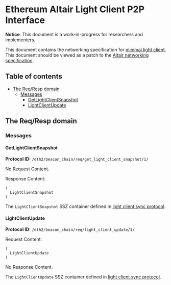 # Ethereum Altair Light Client P2P Interface

**Notice**: This document is a work-in-progress for researchers and implementers.

This document contains the networking specification for [minimal light client](./sync-protocol.md).
This document should be viewed as a patch to the [Altair networking specification](./../p2p-interface.md).

## Table of contents

<!-- TOC -->
<!-- START doctoc generated TOC please keep comment here to allow auto update -->
<!-- DON'T EDIT THIS SECTION, INSTEAD RE-RUN doctoc TO UPDATE -->

- [The Req/Resp domain](#the-reqresp-domain)
  - [Messages](#messages)
    - [GetLightClientSnapshot](#getlightclientsnapshot)
    - [LightClientUpdate](#lightclientupdate)

<!-- END doctoc generated TOC please keep comment here to allow auto update -->
<!-- /TOC -->

## The Req/Resp domain

### Messages

#### GetLightClientSnapshot

**Protocol ID:** `/eth2/beacon_chain/req/get_light_client_snapshot/1/`

No Request Content.

Response Content:

```
(
  LightClientSnapshot
)
```

The `LightClientSnapshot` SSZ container defined in [light client sync protocol](./sync-protocol.md#lightclientsnapshot).

#### LightClientUpdate

**Protocol ID:** `/eth2/beacon_chain/req/light_client_update/1/`

Request Content:

```
(
  LightClientUpdate
)
```

No Response Content.

The `LightClientUpdate` SSZ container defined in [light client sync protocol](./sync-protocol.md#lightclientupdate).
